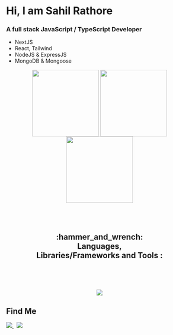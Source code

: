 # Hi, I am Sahil Rathore

### A full stack JavaScript / TypeScript Developer

<!-- ## <a href="https://www.rajat-verma.in/" target="_blank">Checkout my portfolio<span>&rarr;</span></a> -->




- NextJS
- React, Tailwind
- NodeJS & ExpressJS
- MongoDB & Mongoose

<p style="margin:1rem" align="center">
<!-- <a href="https://github.com/rathoreSahil/"> -->
<img height="180em" align = "center" src="https://github-readme-stats-sigma-five.vercel.app/api?username=rathoreSahil&show_icons=true&count_private=true&hide=stars&theme=react" />
<!--  </a> -->

<!-- <a href="https://github.com/rathoreSahil/"> -->
<img height="180em" align="center" src="https://github-readme-stats.vercel.app/api/top-langs/?username=rathoreSahil&layout=compact&langs_count=8&hide=html,ejs,ruby,shell,jupyter%20notebook&theme=react" />
<!-- </a> -->

<!-- <a href="https://github.com/rathoreSahil/" style="padding:5rem; margin-left:auto; margin-right:auto"> -->
  <img align="center" height="180em"   src="https://github-readme-streak-stats.herokuapp.com/?user=rathoreSahil&theme=react" />
<!-- </a> -->
</p>
<p>
<h2 align="center" style="margin:5rem">
:hammer_and_wrench: Languages, Libraries/Frameworks and Tools :
 </h2>
<p align="center">
<!-- <img src="https://skillicons.dev/icons?i=java,js,ts,py,cpp,nodejs,express,react,nextjs,redux,mongodb,nestjs,docker,kubernetes,django,css,sass,tailwind,spring,mysql,git,github,flask,firebase,linux,jquery,html,postman,vscode,wordpress&perline=10" /> -->
 <img src="https://skillicons.dev/icons?i=java,js,ts,py,cpp,react,redux,nodejs,express,nextjs,mongodb,postgres,mysql,docker,django,css,tailwind,spring,git,github,flask,vite,linux,html,postman,vscode&perline=8" />

</p>
</p>

<p>
 <h2>Find Me</h2>
 
<!--  <a href="#">
<img src="https://img.shields.io/badge/-LeetCode-FFA116?style=for-the-badge&logo=LeetCode&logoColor=black" />
</a> -->
<a href="https://www.linkedin.com/in/sahil-rathore-33ab55227/" target="_blank">
<img src="https://img.shields.io/badge/LinkedIn-0077B5?style=for-the-badge&logo=linkedin&logoColor=white" />
</a>
&nbsp;
<a href="https://www.instagram.com/sahil03rathore/">
<img src="https://img.shields.io/badge/Instagram-E4405F?style=for-the-badge&logo=instagram&logoColor=white" />
</a>

 </p>
